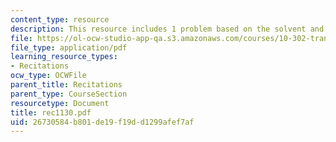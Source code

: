 ```yaml
---
content_type: resource
description: This resource includes 1 problem based on the solvent and solutes.
file: https://ol-ocw-studio-app-qa.s3.amazonaws.com/courses/10-302-transport-processes-fall-2004/26730584b801de19f19dd1299afef7af_rec1130.pdf
file_type: application/pdf
learning_resource_types:
- Recitations
ocw_type: OCWFile
parent_title: Recitations
parent_type: CourseSection
resourcetype: Document
title: rec1130.pdf
uid: 26730584-b801-de19-f19d-d1299afef7af
---
```

